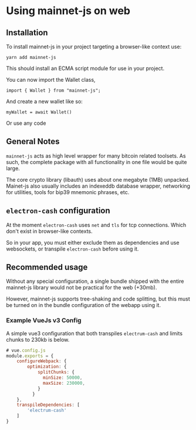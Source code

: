 # Using mainnet-js on web

## Installation

To install mainnet-js in your project targeting a browser-like context use:

    yarn add mainnet-js

This should install an ECMA script module for use in your project.

You can now import the Wallet class,

    import { Wallet } from "mainnet-js";

And create a new wallet like so:

    myWallet = await Wallet()

Or use any code 

## General Notes

`mainnet-js` acts as high level wrapper for many bitcoin related toolsets. As such, the complete package with all functionality in one file would be quite large.

The core crypto library (libauth) uses about one megabyte (1MB) unpacked. Mainet-js also usually includes an indexeddb database wrapper, networking for utilities, tools for bip39 mnemonic phrases, etc. 

## `electron-cash` configuration

At the moment `electron-cash` uses `net` and `tls` for tcp connections. Which don't exist in browser-like contexts. 

So in your app, you must either exclude them as dependencies and use websockets, or transpile `electron-cash` before using it.

## Recommended usage

Without any special configuration, a single bundle shipped with the entire mainnet-js library would not be practical for the web (+30mb). 

However, mainnet-js supports tree-shaking and code splitting, but this must be turned on in the bundle configuration of the webapp using it. 

### Example VueJs v3 Config 

A simple vue3 configuration that both transpiles `electrum-cash` and limits chunks to 230kb is below.

```js
# vue.config.js
module.exports = {
    configureWebpack: {
        optimization: {
            splitChunks: {
              minSize: 50000,
              maxSize: 230000,
            }
          }
    },
    transpileDependencies: [
        'electrum-cash'
    ]
}
```